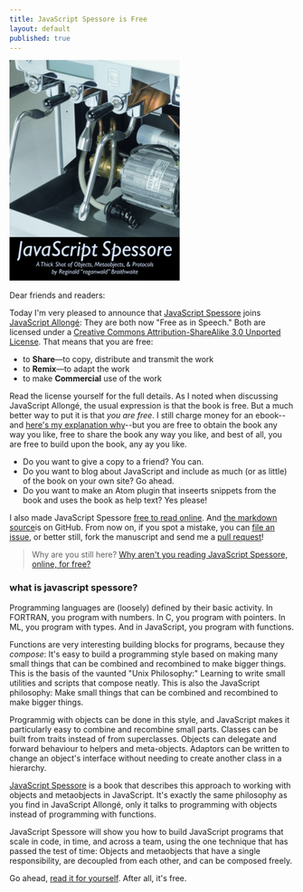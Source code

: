```yaml
---
title: JavaScript Spessore is Free
layout: default
published: true
---
```


[![JavaScript Spessore](/assets/images/spessore.png)](https://leanpub.com/javascript-spessore/read)

Dear friends and readers:

Today I'm very pleased to announce that [JavaScript Spessore](https://leanpub.com/javascript-spessore) joins [JavaScript Allongé](https://leanpub.com/javascript-allonge): They are both now "Free as in Speech." Both are licensed under a [Creative Commons Attribution-ShareAlike 3.0 Unported License](http://creativecommons.org/licenses/by-sa/3.0/deed.en_US). That means that you are free:

* to **Share**—to copy, distribute and transmit the work
* to **Remix**—to adapt the work
* to make **Commercial** use of the work

Read the license yourself for the full details. As I noted when discussing JavaScript Allongé, the usual expression is that the book is free. But a much better way to put it is that *you are free*. I still charge money for an ebook--and [here's my explanation why](http://braythwayt.com/2013/10/04/the-freedom-to-pay-thirty-bucks.html)--but you are free to obtain the book any way you like, free to share the book any way you like, and best of all, you are free to build upon the book, any ay you like.

* Do you want to give a copy to a friend? You can. 
* Do you want to blog about JavaScript and include as much (or as little) of the book on your own site? Go ahead.
* Do you want to make an Atom plugin that inseerts snippets from the book and uses the book as help text? Yes please!

I also made JavaScript Spessore [free to read online](https://leanpub.com/javascript-spessore/read). And [the markdown source](https://github.com/raganwald/javascript-spessore)is on GitHub. From now on, if you spot a mistake, you can [file an issue][issue], or better still, fork the manuscript and send me a [pull request][pull]!

[issue]: https://github.com/raganwald/javascript-spessore/issues
[pull]: https://github.com/raganwald/javascript-spessore/pulls

>  Why are you still here? [Why aren't you reading JavaScript Spessore, online, for free?](https://leanpub.com/javascript-spessore/read)

### what is javascript spessore?

Programming languages are (loosely) defined by their basic activity. In FORTRAN, you program with numbers. In C, you program with pointers. In ML, you program with types. And in JavaScript, you program with functions.

Functions are very interesting building blocks for programs, because they *compose*: It's easy to build a programming style based on making many small things that can be combined and recombined to make bigger things. This is the basis of the vaunted "Unix Philosophy:" Learning to write small utilities and scripts that compose neatly. This is also the JavaScript philosophy: Make small things that can be combined and recombined to make bigger things.

Programmig with objects can be done in this style, and JavaScript makes it particularly easy to combine and recombine small parts. Classes can be built from traits instead of from superclasses. Objects can delegate and forward behaviour to helpers and meta-objects. Adaptors can be written to change an object's interface without needing to create another class in a hierarchy.

[JavaScript Spessore](https://leanpub.com/javascript-spessore) is a book that describes this approach to working with objects and metaobjects in JavaScript. It's exactly the same philosophy as you find in JavaScript Allongé, only it talks to programming with objects instead of programming with functions.

JavaScript Spessore will show you how to build JavaScript programs that scale in code, in time, and across a team, using the one technique that has passed the test of time: Objects and metaobjects that have a single responsibility, are decoupled from each other, and can be composed freely.

Go ahead, [read it for yourself](https://leanpub.com/javascript-spessore/read). After all, it's free.
